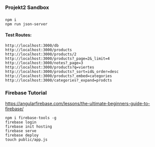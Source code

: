 
### Projekt2 Sandbox

###

```
npm i
npm run json-server
```

#### Test Routes:

```
http://localhost:3000/db
http://localhost:3000/products
http://localhost:3000/products/2
http://localhost:3000/products?_page=2&_limit=4
http://localhost:3000/notes?_page=3
http://localhost:3000/products?q=viertes
http://localhost:3000/products?_sort=id&_order=desc
http://localhost:3000/products?_embed=categories
http://localhost:3000/categories?_expand=prodcts
```

### Firebase Tutorial

https://angularfirebase.com/lessons/the-ultimate-beginners-guide-to-firebase/

```
npm i firebase-tools -g
firebase login
firebase init hosting
firebase serve
firebase deploy
touch public/app.js
```

